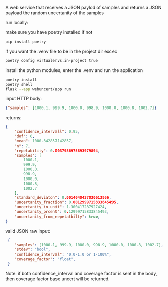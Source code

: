 A web service that receives a JSON paylod of samples and returns a JSON payload the random uncertanity of the samples

run locally:

make sure you have poetry installed if not
```Bash
pip install poetry
```
if you want the .venv file to be in the project dir excec
```Bash
poetry config virtualenvs.in-project true
```

install the python modules, enter the .venv and run the application
```Bash
poetry install
poetry shell
flask --app webuncert/app run
```

input HTTP body:
```JSON
{"samples": [1000.1, 999.9, 1000.0, 998.9, 1000.0, 1000.8, 1002.7]}
```
returns:
```JSON
{
    "confidence_intervall": 0.95,
    "dof": 6,
    "mean": 1000.342857142857,
    "n": 7,
    "repetability": 0.0037986975893979894,
    "samples": [
        1000.1,
        999.9,
        1000.0,
        998.9,
        1000.0,
        1000.8,
        1002.7
    ],
    "standard_deviaton": 0.0014048437830613866,
    "uncertanity_fraction": 0.0012999715833845495,
    "uncertanity_in_unit": 1.300417287927424,
    "uncertanity_prcent": 0.12999715833845493,
    "uncertanity_from_repetatbilty": true,
}
```


valid JSON raw input:
```JSON
 {
    "samples": [1000.1, 999.9, 1000.0, 998.9, 1000.0, 1000.8, 1002.7],
    "stdev": "bool",
    "confidence_interval": "0.0-1.0 or 1-100%",
    "coverage_factor": "float", 
 }
```
Note:
if both confidence_interval and coverage factor is sent in the body, then coverage factor base uncert will be returned.